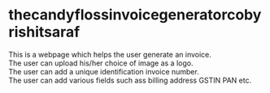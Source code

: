 # thecandyflossinvoicegeneratorcobyrishitsaraf<br>

This is a webpage which helps the user generate an invoice.<br>
The user can upload his/her choice of image as a logo.<br>
The user can add a unique identification invoice number.<br>
The user can add various fields such ass billing address GSTIN PAN etc.
